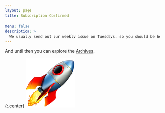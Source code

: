 ```yaml
---
layout: page
title: Subscription Confirmed

menu: false
description: >
  We usually send out our weekly issue on Tuesdays, so you should be hearing from us soon!
---
```


And until then you can explore the [Archives](/archive/).

{:.center}
![rocket](/assets/img/rocket.png)


<script>
  fbq('track', 'CompleteRegistration');
</script>
